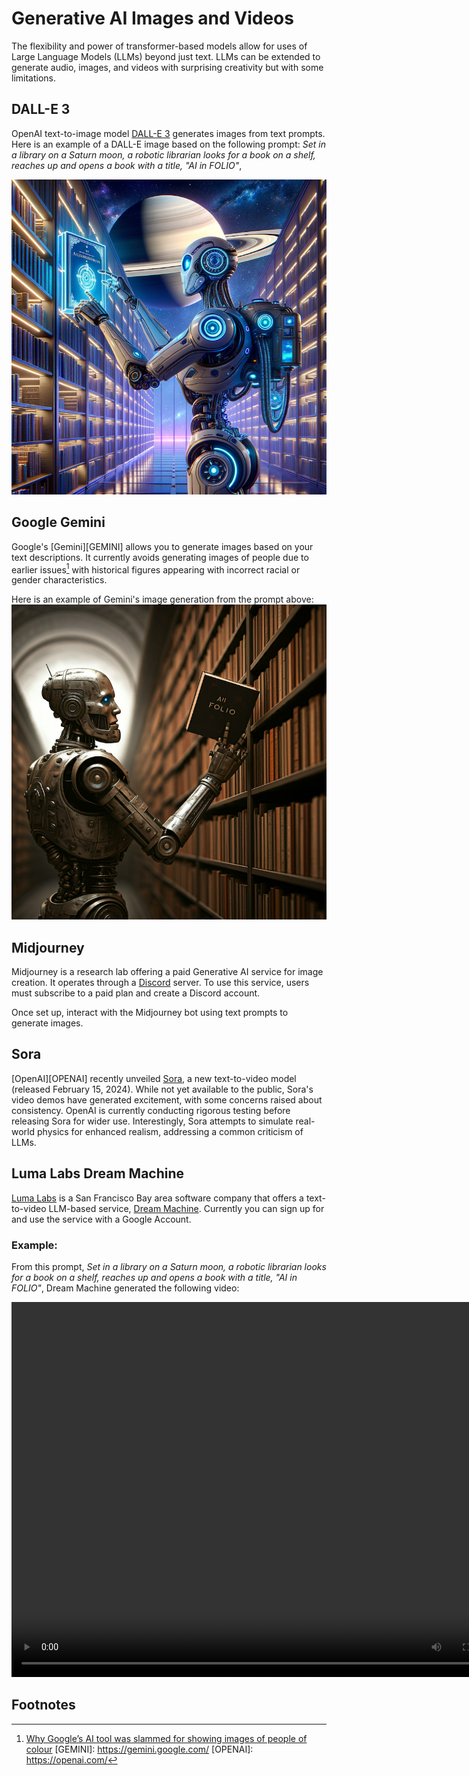 # Generative AI Images and Videos
The flexibility and power of transformer-based models allow for uses of 
Large Language Models (LLMs) beyond just text. LLMs can be extended to generate audio,
images, and videos with surprising creativity but with some limitations. 

## DALL-E 3
OpenAI text-to-image model [DALL-E 3](https://openai.com/index/dall-e-3/) generates images 
from text prompts. Here is an example of a DALL-E image based on the following prompt:
 *Set in a library on a Saturn moon, a robotic librarian looks for a book on a shelf, 
reaches up and opens a book with a title, "AI in FOLIO"*,

![DALL-E Robot in Saturn Moon Library](dalli-robot-in-saturn-library.png)

## Google Gemini
Google's [Gemini][GEMINI] allows you to generate images based on your text descriptions. 
It currently avoids generating images of people due to earlier issues[^GEMINI_PEOPLE] with historical 
figures appearing with incorrect racial or gender characteristics.

Here is an example of Gemini's image generation from the prompt above:
![Gemeni Robot in a Moon Library](gemini-robot-in-a-moon-library.png) 

## Midjourney
Midjourney is a research lab offering a paid Generative AI service for image creation.
It operates through a [Discord](https://discord.com/) server. To use this service, users 
must subscribe to a paid plan and create a Discord account.

Once set up, interact with the Midjourney bot using text prompts to generate images.

## Sora
[OpenAI][OPENAI] recently unveiled [Sora](https://openai.com/index/sora/), a new 
text-to-video model (released February 15, 2024). While not yet available to the public,
 Sora's video demos have generated excitement, with some concerns raised about consistency. 
OpenAI is currently conducting rigorous testing before releasing Sora for wider use. 
Interestingly, Sora attempts to simulate real-world physics for enhanced realism, 
addressing a common criticism of LLMs.

## Luma Labs Dream Machine
[Luma Labs](https://lumalabs.ai/) is a San Francisco Bay area software company that offers 
a text-to-video LLM-based service, [Dream Machine](https://lumalabs.ai/dream-machine). 
Currently you can sign up for and use the service with a Google Account.

### Example:
From this prompt, *Set in a library on a Saturn moon, a robotic librarian looks for a book on a shelf, 
reaches up and opens a book with a title, "AI in FOLIO"*, Dream Machine generated the following video:

<video width="800" height="600" controls>
 <source src="dream-machine-video.mp4" type="video/mp4">
 Your browser does not support the video tag
</video>

## Footnotes
[^GEMINI_PEOPLE]: [Why Google’s AI tool was slammed for showing images of people of colour](https://www.aljazeera.com/news/2024/3/9/why-google-gemini-wont-show-you-white-people)
[GEMINI]: https://gemini.google.com/
[OPENAI]: https://openai.com/
